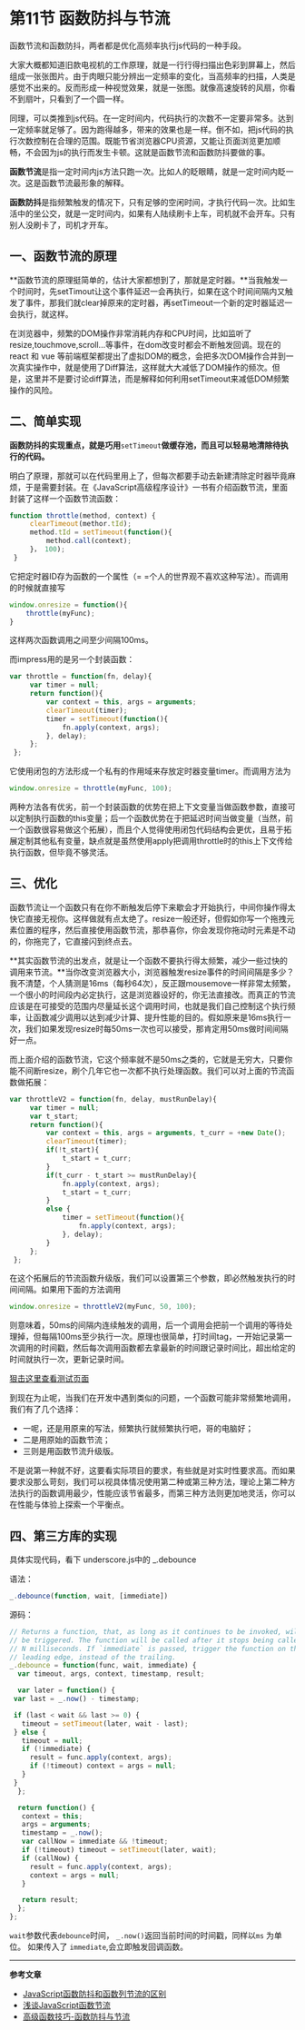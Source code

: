 # 第11节 函数防抖与节流

函数节流和函数防抖，两者都是优化高频率执行js代码的一种手段。

大家大概都知道旧款电视机的工作原理，就是一行行得扫描出色彩到屏幕上，然后组成一张张图片。由于肉眼只能分辨出一定频率的变化，当高频率的扫描，人类是感觉不出来的。反而形成一种视觉效果，就是一张图。就像高速旋转的风扇，你看不到扇叶，只看到了一个圆一样。

同理，可以类推到js代码。在一定时间内，代码执行的次数不一定要非常多。达到一定频率就足够了。因为跑得越多，带来的效果也是一样。倒不如，把js代码的执行次数控制在合理的范围。既能节省浏览器CPU资源，又能让页面浏览更加顺畅，不会因为js的执行而发生卡顿。这就是函数节流和函数防抖要做的事。

**函数节流**是指一定时间内js方法只跑一次。比如人的眨眼睛，就是一定时间内眨一次。这是函数节流最形象的解释。

**函数防抖**是指频繁触发的情况下，只有足够的空闲时间，才执行代码一次。比如生活中的坐公交，就是一定时间内，如果有人陆续刷卡上车，司机就不会开车。只有别人没刷卡了，司机才开车。

## 一、函数节流的原理

**函数节流的原理挺简单的，估计大家都想到了，那就是定时器。**当我触发一个时间时，先setTimout让这个事件延迟一会再执行，如果在这个时间间隔内又触发了事件，那我们就clear掉原来的定时器，再setTimeout一个新的定时器延迟一会执行，就这样。

在浏览器中，频繁的DOM操作非常消耗内存和CPU时间，比如监听了resize,touchmove,scroll...等事件，在dom改变时都会不断触发回调。现在的react 和 vue 等前端框架都提出了虚拟DOM的概念，会把多次DOM操作合并到一次真实操作中，就是使用了Diff算法，这样就大大减低了DOM操作的频次。但是，这里并不是要讨论diff算法，而是解释如何利用setTimeout来减低DOM频繁操作的风险。

## 二、简单实现

**函数防抖的实现重点，就是巧用**`setTimeout`**做缓存池，而且可以轻易地清除待执行的代码。**

明白了原理，那就可以在代码里用上了，但每次都要手动去新建清除定时器毕竟麻烦，于是需要封装。在《JavaScript高级程序设计》一书有介绍函数节流，里面封装了这样一个函数节流函数：

```js
function throttle(method, context) {
     clearTimeout(methor.tId);
     method.tId = setTimeout(function(){
         method.call(context);
     }， 100);
 }
```

它把定时器ID存为函数的一个属性（= =个人的世界观不喜欢这种写法）。而调用的时候就直接写

```js
window.onresize = function(){
    throttle(myFunc);
}
```

这样两次函数调用之间至少间隔100ms。

而impress用的是另一个封装函数：

```js
var throttle = function(fn, delay){
     var timer = null;
     return function(){
         var context = this, args = arguments;
         clearTimeout(timer);
         timer = setTimeout(function(){
             fn.apply(context, args);
         }, delay);
     };
 };
```

它使用闭包的方法形成一个私有的作用域来存放定时器变量timer。而调用方法为

```js
window.onresize = throttle(myFunc, 100);
```

两种方法各有优劣，前一个封装函数的优势在把上下文变量当做函数参数，直接可以定制执行函数的this变量；后一个函数优势在于把延迟时间当做变量（当然，前一个函数很容易做这个拓展），而且个人觉得使用闭包代码结构会更优，且易于拓展定制其他私有变量，缺点就是虽然使用apply把调用throttle时的this上下文传给执行函数，但毕竟不够灵活。

## 三、优化

函数节流让一个函数只有在你不断触发后停下来歇会才开始执行，中间你操作得太快它直接无视你。这样做就有点太绝了。resize一般还好，但假如你写一个拖拽元素位置的程序，然后直接使用函数节流，那恭喜你，你会发现你拖动时元素是不动的，你拖完了，它直接闪到终点去。

**其实函数节流的出发点，就是让一个函数不要执行得太频繁，减少一些过快的调用来节流。**当你改变浏览器大小，浏览器触发resize事件的时间间隔是多少？我不清楚，个人猜测是16ms（每秒64次），反正跟mousemove一样非常太频繁，一个很小的时间段内必定执行，这是浏览器设好的，你无法直接改。而真正的节流应该是在可接受的范围内尽量延长这个调用时间，也就是我们自己控制这个执行频率，让函数减少调用以达到减少计算、提升性能的目的。假如原来是16ms执行一次，我们如果发现resize时每50ms一次也可以接受，那肯定用50ms做时间间隔好一点。

而上面介绍的函数节流，它这个频率就不是50ms之类的，它就是无穷大，只要你能不间断resize，刷个几年它也一次都不执行处理函数。我们可以对上面的节流函数做拓展：

```js
var throttleV2 = function(fn, delay, mustRunDelay){
     var timer = null;
     var t_start;
     return function(){
         var context = this, args = arguments, t_curr = +new Date();
         clearTimeout(timer);
         if(!t_start){
             t_start = t_curr;
         }
         if(t_curr - t_start >= mustRunDelay){
             fn.apply(context, args);
             t_start = t_curr;
         }
         else {
             timer = setTimeout(function(){
                 fn.apply(context, args);
             }, delay);
         }
     };
 };
```

在这个拓展后的节流函数升级版，我们可以设置第三个参数，即必然触发执行的时间间隔。如果用下面的方法调用

```js
window.onresize = throttleV2(myFunc, 50, 100);
```

则意味着，50ms的间隔内连续触发的调用，后一个调用会把前一个调用的等待处理掉，但每隔100ms至少执行一次。原理也很简单，打时间tag，一开始记录第一次调用的时间戳，然后每次调用函数都去拿最新的时间跟记录时间比，超出给定的时间就执行一次，更新记录时间。

[狠击这里查看测试页面](http://www.alloyteam.com/wp-content/uploads/2012/11/throttle-test.html)

到现在为止呢，当我们在开发中遇到类似的问题，一个函数可能非常频繁地调用，我们有了几个选择：

* 一呢，还是用原来的写法，频繁执行就频繁执行吧，哥的电脑好；
* 二是用原始的函数节流；
* 三则是用函数节流升级版。

不是说第一种就不好，这要看实际项目的要求，有些就是对实时性要求高。而如果要求没那么苛刻，我们可以视具体情况使用第二种或第三种方法，理论上第二种方法执行的函数调用最少，性能应该节省最多，而第三种方法则更加地灵活，你可以在性能与体验上探索一个平衡点。

## 四、第三方库的实现

具体实现代码，看下 underscore.js中的 \_.debounce

语法：

```js
_.debounce(function, wait, [immediate])
```

源码：

```js
// Returns a function, that, as long as it continues to be invoked, will not
// be triggered. The function will be called after it stops being called for
// N milliseconds. If `immediate` is passed, trigger the function on the
// leading edge, instead of the trailing.
_.debounce = function(func, wait, immediate) {
  var timeout, args, context, timestamp, result;

  var later = function() {
 var last = _.now() - timestamp;

 if (last < wait && last >= 0) {
   timeout = setTimeout(later, wait - last);
 } else {
   timeout = null;
   if (!immediate) {
     result = func.apply(context, args);
     if (!timeout) context = args = null;
   }
 }
  };

  return function() {
   context = this;
   args = arguments;
   timestamp = _.now();
   var callNow = immediate && !timeout;
   if (!timeout) timeout = setTimeout(later, wait);
   if (callNow) {
     result = func.apply(context, args);
     context = args = null;
   }

   return result;
  };
};
```

`wait`参数代表`debounce`时间， `_.now()`返回当前时间的时间戳，同样以`ms` 为单位。 如果传入了 `immediate`,会立即触发回调函数。

---

**参考文章**

* [JavaScript函数防抖和函数列节流的区别](https://www.cnblogs.com/walls/p/6399837.html)
* [浅谈JavaScript函数节流](http://www.alloyteam.com/2012/11/javascript-throttle/)
* [高级函数技巧-函数防抖与节流](https://segmentfault.com/a/1190000012493043)



